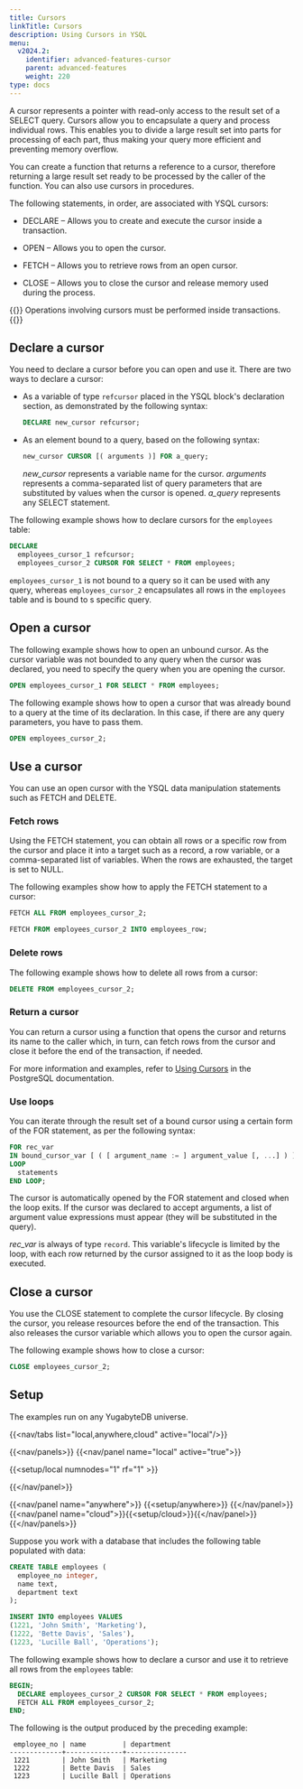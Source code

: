```yaml
---
title: Cursors
linkTitle: Cursors
description: Using Cursors in YSQL
menu:
  v2024.2:
    identifier: advanced-features-cursor
    parent: advanced-features
    weight: 220
type: docs
---
```


A cursor represents a pointer with read-only access to the result set of a SELECT query. Cursors allow you to encapsulate a query and process individual rows. This enables you to divide a large result set into parts for processing of each part, thus making your query more efficient and preventing memory overflow.

You can create a function that returns a reference to a cursor, therefore returning a large result set ready to be processed by the caller of the function. You can also use cursors in procedures.

The following statements, in order, are associated with YSQL cursors:

- DECLARE – Allows you to create and execute the cursor inside a transaction.

- OPEN – Allows you to open the cursor.

- FETCH – Allows you to retrieve rows from an open cursor.

- CLOSE – Allows you to close the cursor and release memory used during the process.

{{<note>}}
Operations involving cursors must be performed inside transactions.
{{</note>}}

## Declare a cursor

You need to declare a cursor before you can open and use it. There are two ways to declare a cursor:

- As a variable of type `refcursor` placed in the YSQL block's declaration section, as demonstrated by the following syntax:

  ```sql
  DECLARE new_cursor refcursor;
  ```

- As an element bound to a query, based on the following syntax:

  ```sql
  new_cursor CURSOR [( arguments )] FOR a_query;
  ```

  *new_cursor* represents a variable name for the cursor. *arguments* represents a comma-separated list of query parameters that are substituted by values when the cursor is opened. *a_query* represents any SELECT statement.

The following example shows how to declare cursors for the `employees` table:

```sql
DECLARE
  employees_cursor_1 refcursor;
  employees_cursor_2 CURSOR FOR SELECT * FROM employees;
```

`employees_cursor_1` is not bound to a query so it can be used with any query, whereas `employees_cursor_2` encapsulates all rows in the `employees` table and is bound to s specific query.

## Open a cursor

The following example shows how to open an unbound cursor. As the cursor variable was not bounded to any query when the cursor was declared, you need to specify the query when you are opening the cursor.

```sql
OPEN employees_cursor_1 FOR SELECT * FROM employees;
```

The following example shows how to open a cursor that was already bound to a query at the time of its declaration. In this case, if there are any query parameters, you have to pass them.

```sql
OPEN employees_cursor_2;
```

## Use a cursor

You can use an open cursor with the YSQL data manipulation statements such as FETCH and DELETE.

### Fetch rows

Using the FETCH statement, you can obtain all rows or a specific row from the cursor and place it into a target such as a record, a row variable, or a comma-separated list of variables. When the rows are exhausted, the target is set to NULL.

The following examples show how to apply the FETCH statement to a cursor:

```sql
FETCH ALL FROM employees_cursor_2;
```

```sql
FETCH FROM employees_cursor_2 INTO employees_row;
```

### Delete rows

The following example shows how to delete all rows from a cursor:

```sql
DELETE FROM employees_cursor_2;
```

### Return a cursor

You can return a cursor using a function that opens the cursor and returns its name to the caller which, in turn, can fetch rows from the cursor and close it before the end of the transaction, if needed.

For more information and examples, refer to [Using Cursors](https://www.postgresql.org/docs/11/plpgsql-cursors.html#PLPGSQL-CURSOR-USING) in the PostgreSQL documentation.

### Use loops

You can iterate through the result set of a bound cursor using a certain form of the FOR statement, as per the following syntax:

```sql
FOR rec_var
IN bound_cursor_var [ ( [ argument_name := ] argument_value [, ...] ) ]
LOOP
  statements
END LOOP;
```

The cursor is automatically opened by the FOR statement and closed when the loop exits. If the cursor was declared to accept arguments, a list of argument value expressions must appear (they will be substituted in the query).

*rec_var* is always of type `record`. This variable's lifecycle is limited by the loop, with each row returned by the cursor assigned to it as the loop body is executed.

## Close a cursor

You use the CLOSE statement to complete the cursor lifecycle. By closing the cursor, you release resources before the end of the transaction. This also releases the cursor variable which allows you to open the cursor again.

The following example shows how to close a cursor:

```sql
CLOSE employees_cursor_2;
```

## Setup

The examples run on any YugabyteDB universe.

<!-- begin: nav tabs -->
{{<nav/tabs list="local,anywhere,cloud" active="local"/>}}

{{<nav/panels>}}
{{<nav/panel name="local" active="true">}}
<!-- local cluster setup instructions -->
{{<setup/local numnodes="1" rf="1" >}}

{{</nav/panel>}}

{{<nav/panel name="anywhere">}} {{<setup/anywhere>}} {{</nav/panel>}}
{{<nav/panel name="cloud">}}{{<setup/cloud>}}{{</nav/panel>}}
{{</nav/panels>}}
<!-- end: nav tabs -->

Suppose you work with a database that includes the following table populated with data:

```sql
CREATE TABLE employees (
  employee_no integer,
  name text,
  department text
);
```

```sql
INSERT INTO employees VALUES
(1221, 'John Smith', 'Marketing'),
(1222, 'Bette Davis', 'Sales'),
(1223, 'Lucille Ball', 'Operations');
```

The following example shows how to declare a cursor and use it to retrieve all rows from the `employees` table:

```sql
BEGIN;
  DECLARE employees_cursor_2 CURSOR FOR SELECT * FROM employees;
  FETCH ALL FROM employees_cursor_2;
END;
```

The following is the output produced by the preceding example:

```output
 employee_no | name         | department
-------------+--------------+---------------
 1221        | John Smith   | Marketing
 1222        | Bette Davis  | Sales
 1223        | Lucille Ball | Operations
```
